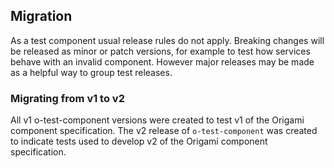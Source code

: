 ## Migration

As a test component usual release rules do not apply. Breaking changes will be released as minor or patch versions, for example to test how services behave with an invalid component. However major releases may be made as a helpful way to group test releases.

### Migrating from v1 to v2
All v1 o-test-component versions were created to test v1 of the Origami component specification. The v2 release of `o-test-component` was created to indicate tests used to develop v2 of the Origami component specification.
